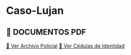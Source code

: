 # Caso-Lujan<div class="section pdf-links">
  <h2>📄 DOCUMENTOS PDF</h2>
  <a href="Archivo_Policial_Caso_Lujan_FINAL_corregido.pdf" target="_blank">🔗 Ver Archivo Policial</a>
  <a href="Cedulas_Identidad_Caso_Lujan_FINAL.pdf" target="_blank">🔗 Ver Cédulas de Identidad</a>
</div>
